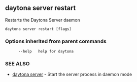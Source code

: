 ## daytona server restart

Restarts the Daytona Server daemon

```
daytona server restart [flags]
```

### Options inherited from parent commands

```
      --help   help for daytona
```

### SEE ALSO

* [daytona server](daytona_server.md)	 - Start the server process in daemon mode

